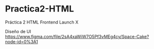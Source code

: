 # Practica2-HTML
 Práctica 2 HTML Frontend Launch X

Diseño de UI
https://www.figma.com/file/2sA4xaWiW7O5Pf3vMEg4cy/Space-Cake?node-id=0%3A1
